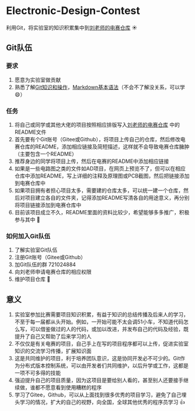 # Electronic-Design-Contest
利用Git，将实验室的知识积累集中到[刘老师的电赛仓库](https://gitee.com/mti05001/Electronic-Design-Contest) :sunny:

## Git队伍

### 要求
1. 愿意为实验室做贡献
1. 熟悉了解[Git知识和操作](https://www.liaoxuefeng.com/wiki/0013739516305929606dd18361248578c67b8067c8c017b000)，[Markdown基本语法](https://www.appinn.com/markdown/#precode)（不会不了解没关系，可以学 :smile:）
### 任务
1. 将自己或同学或其他大佬的项目按照相应排版写入[刘老师的电赛仓库](https://gitee.com/mti05001/Electronic-Design-Contest) 中的README文件
1. 首先要有个Git账号（Gitee或Github），将项目上传自己的仓库，然后修改电赛仓库的README，添加相应链接及简短描述，这样就不会导致电赛仓库臃肿（主要包含一个README）
1. 推荐身边的同学将项目上传，然后在电赛的README中添加相应链接
1. 如果是一些电路图之类的文件如AD项目，在网页上预览不了，但可以在相应仓库中添加README，写上详细的注释及原理图或PCB截图，然后把链接添加到电赛仓库中
1. 如果项目拥有者担心项目太多，需要建的仓库太多，可以统一建一个仓库，然后对项目建立各自的文件夹，记得添加README写清各自的用途意义，再分别将项目链接添加到电赛仓库中
1. 目前该项目成立不久，README里面的资料比较少，希望能够多多推广，积极参与其中 :muscle:
### 如何加入Git队伍
1. 了解实验室Git队伍
1. 注册Git账号（Gitee或Github）
1. 加Git队伍的群 721024884
1. 向刘老师申请电赛仓库的相应权限
1. 维护项目仓库 :runner:
## 意义  
1. 实验室参加比赛需要项目知识积累，有益于知识的总结传播及后来人的学习，不至于每一届都从头开始。例如，一开始可能不太会调51小车，不知道代码怎么写，可以借鉴做过的人的代码，或加以改进，并发布自己的代码及经验，既提升了自己又帮助了后来学习的人
1. 不仅仅是有关电赛的项目，自己手上在写的项目程序都可以上传，促进实验室知识的交流学习传播，扩展知识面
1. 这是共同维护的项目，利于培养团队意识，这是协同开发必不可少的。Git作为分布式版本控制系统，可以由开发者们共同维护，以后升学或工作，这都是一项不可多得的技能
1. 强迫提升自己的项目质量，因为这项目是要给别人看的，甚至别人还要接手继续做，谁都不愿意看到使用糟糕的程序
1. 学习了Gitee，Github，可以从上面找到很多优秀的项目学习，避免了自己埋头学习的情况，扩大的自己的视野，向全国，全球其他优秀的程序员学习 :+1:
